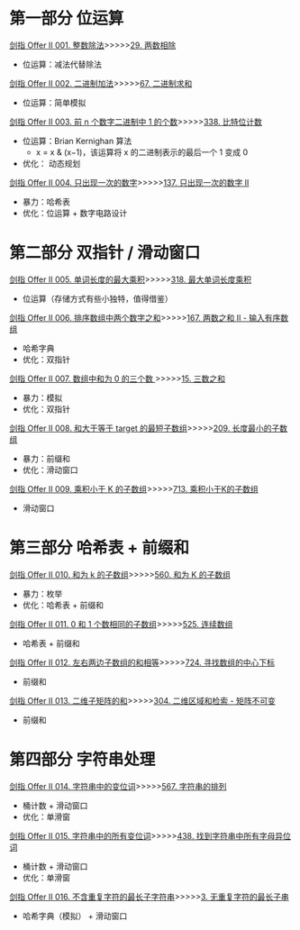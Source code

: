 # 第一部分 位运算

[剑指 Offer II 001. 整数除法](https://leetcode-cn.com/problems/xoh6Oh/)>>>>>[29. 两数相除](https://leetcode-cn.com/problems/divide-two-integers/)  
+ 位运算：减法代替除法

[剑指 Offer II 002. 二进制加法](https://leetcode-cn.com/problems/JFETK5/)>>>>>[67. 二进制求和](https://leetcode-cn.com/problems/add-binary/)
+ 位运算：简单模拟

[剑指 Offer II 003. 前 n 个数字二进制中 1 的个数](https://leetcode-cn.com/problems/w3tCBm/)>>>>>[338. 比特位计数](https://leetcode-cn.com/problems/counting-bits/)
+ 位运算：Brian Kernighan 算法
  + x = x & (x−1)，该运算将 x 的二进制表示的最后一个 1 变成 0
+ 优化： 动态规划

[剑指 Offer II 004. 只出现一次的数字](https://leetcode-cn.com/problems/WGki4K/)>>>>>[137. 只出现一次的数字 II](https://leetcode-cn.com/problems/single-number-ii/)
+ 暴力：哈希表
+ 优化：位运算 + 数字电路设计

# 第二部分 双指针 / 滑动窗口
[剑指 Offer II 005. 单词长度的最大乘积](https://leetcode-cn.com/problems/aseY1I/)>>>>>[318. 最大单词长度乘积](https://leetcode-cn.com/problems/maximum-product-of-word-lengths/)
+ 位运算（存储方式有些小独特，值得借鉴）

[剑指 Offer II 006. 排序数组中两个数字之和](https://leetcode-cn.com/problems/kLl5u1/)>>>>>[167. 两数之和 II - 输入有序数组](https://leetcode-cn.com/problems/two-sum-ii-input-array-is-sorted/)
+ 哈希字典
+ 优化：双指针

[剑指 Offer II 007. 数组中和为 0 的三个数
](https://leetcode-cn.com/problems/1fGaJU/)>>>>>[15. 三数之和](https://leetcode-cn.com/problems/3sum/)
+ 暴力：模拟
+ 优化：双指针

[剑指 Offer II 008. 和大于等于 target 的最短子数组](https://leetcode-cn.com/problems/2VG8Kg/)>>>>>[209. 长度最小的子数组](https://leetcode-cn.com/problems/minimum-size-subarray-sum/)
+ 暴力：前缀和
+ 优化：滑动窗口

[剑指 Offer II 009. 乘积小于 K 的子数组](https://leetcode-cn.com/problems/ZVAVXX/)>>>>>[713. 乘积小于K的子数组](https://leetcode-cn.com/problems/subarray-product-less-than-k/)
+ 滑动窗口

# 第三部分 哈希表 + 前缀和
[剑指 Offer II 010. 和为 k 的子数组](https://leetcode-cn.com/problems/QTMn0o/)>>>>>[560. 和为 K 的子数组](https://leetcode-cn.com/problems/subarray-sum-equals-k/)
+ 暴力：枚举
+ 优化：哈希表 + 前缀和

[剑指 Offer II 011. 0 和 1 个数相同的子数组](https://leetcode-cn.com/problems/A1NYOS/)>>>>>[525. 连续数组](https://leetcode-cn.com/problems/contiguous-array/solution/)
+ 哈希表 + 前缀和

[剑指 Offer II 012. 左右两边子数组的和相等](https://leetcode-cn.com/problems/tvdfij/)>>>>>[724. 寻找数组的中心下标](https://leetcode-cn.com/problems/find-pivot-index/)
+ 前缀和

[剑指 Offer II 013. 二维子矩阵的和](https://leetcode-cn.com/problems/O4NDxx/)>>>>>[304. 二维区域和检索 - 矩阵不可变](https://leetcode-cn.com/problems/range-sum-query-2d-immutable/)
+ 前缀和

# 第四部分 字符串处理

[剑指 Offer II 014. 字符串中的变位词](https://leetcode-cn.com/problems/MPnaiL/)>>>>>[567. 字符串的排列](https://leetcode-cn.com/problems/permutation-in-string/)
+ 桶计数 + 滑动窗口
+ 优化：单滑窗

[剑指 Offer II 015. 字符串中的所有变位词](https://leetcode-cn.com/problems/VabMRr/)>>>>>[438. 找到字符串中所有字母异位词](https://leetcode-cn.com/problems/find-all-anagrams-in-a-string/)
+ 桶计数 + 滑动窗口
+ 优化：单滑窗

[剑指 Offer II 016. 不含重复字符的最长子字符串](https://leetcode-cn.com/problems/wtcaE1/)>>>>>[3. 无重复字符的最长子串](https://leetcode-cn.com/problems/longest-substring-without-repeating-characters/)
+ 哈希字典（模拟） + 滑动窗口

